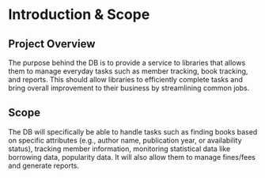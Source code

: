 # Introduction & Scope

## Project Overview
The purpose behind the DB is to provide a service to libraries that allows them to manage everyday tasks such as member tracking, book tracking, and reports. This should allow libraries to efficiently complete tasks and bring overall improvement to their business by streamlining common jobs. 

## Scope
The DB will specifically be able to handle tasks such as finding books based on specific attributes (e.g., author name, publication year, or availability status), tracking member information, monitoring statistical data like borrowing data, popularity data. It will also allow them to manage fines/fees and generate reports. 


